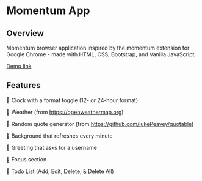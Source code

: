 # Momentum App

## Overview
Momentum browser application inspired by the momentum extension for Google Chrome - made with HTML, CSS, Bootstrap, and Vanilla JavaScript.

[Demo link](https://aaroncferrer.github.io/momentum-app/)

## Features

📌 Clock with a format toggle (12- or 24-hour format) 

📌 Weather (from https://openweathermap.org)

📌 Random quote generator (from https://github.com/lukePeavey/quotable)

📌 Background that refreshes every minute

📌 Greeting that asks for a username

📌 Focus section

📌 Todo List (Add, Edit, Delete, & Delete All)
